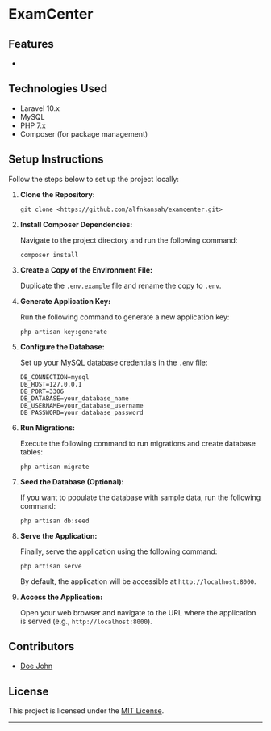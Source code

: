 # ExamCenter

## Features

- 

## Technologies Used

- Laravel 10.x
- MySQL
- PHP 7.x
- Composer (for package management)


## Setup Instructions

Follow the steps below to set up the project locally:

1. **Clone the Repository:**

    ```
    git clone <https://github.com/alfnkansah/examcenter.git>
    ```

2. **Install Composer Dependencies:**

    Navigate to the project directory and run the following command:

    ```
    composer install
    ```

3. **Create a Copy of the Environment File:**

    Duplicate the `.env.example` file and rename the copy to `.env`.

4. **Generate Application Key:**

    Run the following command to generate a new application key:

    ```
    php artisan key:generate
    ```

5. **Configure the Database:**

    Set up your MySQL database credentials in the `.env` file:

    ```
    DB_CONNECTION=mysql
    DB_HOST=127.0.0.1
    DB_PORT=3306
    DB_DATABASE=your_database_name
    DB_USERNAME=your_database_username
    DB_PASSWORD=your_database_password
    ```

6. **Run Migrations:**

    Execute the following command to run migrations and create database tables:

    ```
    php artisan migrate
    ```

7. **Seed the Database (Optional):**

    If you want to populate the database with sample data, run the following command:

    ```
    php artisan db:seed
    ```

8. **Serve the Application:**

    Finally, serve the application using the following command:

    ```
    php artisan serve
    ```

    By default, the application will be accessible at `http://localhost:8000`.

9. **Access the Application:**

    Open your web browser and navigate to the URL where the application is served (e.g., `http://localhost:8000`).

## Contributors

- [Doe John](https://github.com/LYNAPPS/)


## License

This project is licensed under the [MIT License](LICENSE).

---


